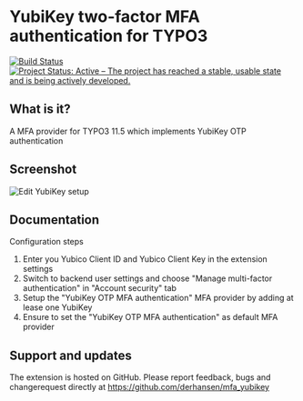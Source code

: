 YubiKey two-factor MFA authentication for TYPO3
===============================================

[![Build Status](https://github.com/derhansen/mfa_yubikey/workflows/CI/badge.svg?branch=master)](https://github.com/derhansen/mfa_yubikey/actions)
[![Project Status: Active – The project has reached a stable, usable state and is being actively developed.](https://www.repostatus.org/badges/latest/active.svg)](https://www.repostatus.org/#active)

## What is it?

A MFA provider for TYPO3 11.5 which implements YubiKey OTP authentication

## Screenshot

![Edit YubiKey setup](/Documentation/Images/mfa_yubikey_edit.png)

## Documentation

Configuration steps

1. Enter you Yubico Client ID and Yubico Client Key in the extension settings
2. Switch to backend user settings and choose "Manage multi-factor authentication" in "Account security" tab
3. Setup the "YubiKey OTP MFA authentication" MFA provider by adding at lease one YubiKey
4. Ensure to set the "YubiKey OTP MFA authentication" as default MFA provider

## Support and updates

The extension is hosted on GitHub. Please report feedback, bugs and changerequest directly at https://github.com/derhansen/mfa_yubikey
